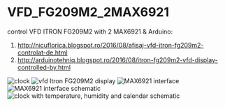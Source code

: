 # VFD_FG209M2_2MAX6921
control VFD ITRON FG209M2 with 2 MAX6921 &amp; Arduino:
1) http://nicuflorica.blogspot.ro/2016/08/afisaj-vfd-itron-fg209m2-controlat-de.html
2) http://arduinotehniq.blogspot.ro/2016/08/itron-fg209m2-vfd-display-controlled-by.html

![clock](https://2.bp.blogspot.com/-S1tj4k7RG_8/V613IZ2qytI/AAAAAAAAQdA/-REhUEb0n7U9JFrjlkYDMrR1ourTe7AsACLcB/s1600/data3.jpg)
![vfd Itron FG209M2 display](https://3.bp.blogspot.com/-xC91XjBY-Ok/V6xbZWO7kkI/AAAAAAAAQbk/gnvbOhrwQaYzlRdi3ommemK-8Opp5oJdQCLcB/s1600/FG209M2_display.jpg)
![MAX6921 interface](https://4.bp.blogspot.com/-rkR3qwTgc60/V6xble674hI/AAAAAAAAQbo/pXAnT0TpciIV_lB9KfIxki0e3H2b2_lXQCLcB/s1600/FG209M2_display_cu_2MAX6921.jpg)
![MAX6921 interface schematic](https://3.bp.blogspot.com/-RXJp_N1_geY/V6xcMnphC7I/AAAAAAAAQbw/a_6ehabyVpIaWiilQxSFiqNuEvuvcDmiwCLcB/s1600/schema1_comanda_2MAX6921_la_VFD_FG209M2.png)
![clock with temperature, humidity and calendar schematic](https://1.bp.blogspot.com/-kJ8uNW1vJy4/WctJua1HxJI/AAAAAAAAWF0/RXjjR_Cqq0AUJP59ot_NPVi-lP94KgVRACLcBGAs/s1600/schema3_comanda_2MAX6921_la_VFD_FG209M2_rev1.png)
